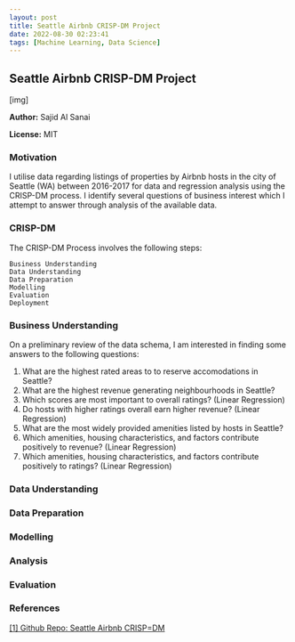 ```yaml
---
layout: post
title: Seattle Airbnb CRISP-DM Project
date: 2022-08-30 02:23:41
tags: [Machine Learning, Data Science]
---
```

## Seattle Airbnb CRISP-DM Project

[img]

**Author:** Sajid Al Sanai

**License:** MIT

### Motivation

I utilise data regarding listings of properties by Airbnb hosts in the city of Seattle (WA) between 2016-2017 for data and regression analysis using the CRISP-DM process. I identify several questions of business interest which I attempt to answer through analysis of the available data.

### CRISP-DM

The CRISP-DM Process involves the following steps:

    Business Understanding
    Data Understanding
    Data Preparation
    Modelling
    Evaluation
    Deployment

### Business Understanding

On a preliminary review of the data schema, I am interested in finding some answers to the following questions:

1. What are the highest rated areas to to reserve accomodations in Seattle?
2. What are the highest revenue generating neighbourhoods in Seattle?
3. Which scores are most important to overall ratings? (Linear Regression)
4. Do hosts with higher ratings overall earn higher revenue? (Linear Regression)
5. What are the most widely provided amenities listed by hosts in Seattle?
6. Which amenities, housing characteristics, and factors contribute positively to revenue? (Linear Regression)
7. Which amenities, housing characteristics, and factors contribute positively to ratings? (Linear Regression)

### Data Understanding

### Data Preparation

### Modelling

### Analysis

### Evaluation

### References

[[1] Github Repo: Seattle Airbnb CRISP=DM](https://github.com/sajidsarker/seattle-airbnb-crispdm)
